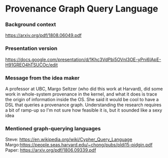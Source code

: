 # Provenance Graph Query Language
### Background context
https://arxiv.org/pdf/1808.06049.pdf
### Presentation version
https://docs.google.com/presentation/d/1Khc3VdPbi5OVnI3OE-yPni6IApE-H91GREO4hTSUCOc/edit

### Message from the idea maker
A professor at UBC, Margo Seltzer (who did this work at Harvard), did some work in whole-system provenance in the kernel, and what it does is trace the origin of information inside the OS. She said it would be cool to have a DSL that queries a provenance graph. Understanding the research requires a bit of ramp-up so I'm not sure how feasible it is, but it sounded like a sexy idea

### Mentioned graph-querying languages
Steve: https://en.wikipedia.org/wiki/Cypher_Query_Language  
Margo:https://people.seas.harvard.edu/~chong/pubs/pldi15-pidgin.pdf  
Paper: https://arxiv.org/pdf/1806.09339.pdf
